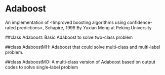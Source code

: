 # Adaboost
An implementation of &lt;Improved boosting algorithms using  confidence-rated predictions>, Schapire, 1999
By Yuxian Meng at Peking University

##class Adaboost:
Basic Adaboost to solve two-class problem

##class AdaboostMH:
Adaboost that could solve multi-class and multi-label problem.

##class AdaboostMO:
A multi-class version of Adaboost based on output codes to solve single-label problem
